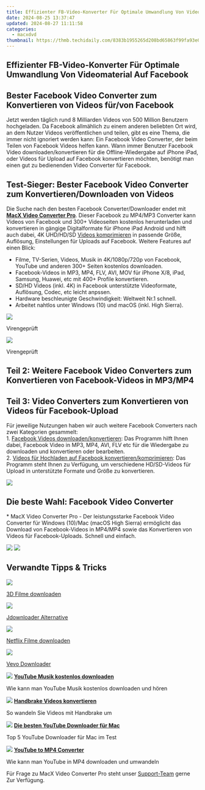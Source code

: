 ```yaml
---
title: Effizienter FB-Video-Konverter Für Optimale Umwandlung Von Videomaterial Auf Facebook
date: 2024-08-25 13:37:47
updated: 2024-08-27 11:11:58
categories:
  - macxdvd
thumbnail: https://thmb.techidaily.com/8383b1955265d208bd65863f99fa93e0506dbf01fc1cf31d37490fb679a3c33d.png
---
```


## Effizienter FB-Video-Konverter Für Optimale Umwandlung Von Videomaterial Auf Facebook

## Bester Facebook Video Converter zum Konvertieren von Videos für/von Facebook

Jetzt werden täglich rund 8 Milliarden Videos von 500 Million Benutzern hochgeladen. Da Facebook allmählich zu einem anderen beliebten Ort wird, an dem Nutzer Videos veröffentlichen und teilen, gibt es eine Thema, die immer nicht ignoriert werden kann: Ein Facebook Video Converter, der beim Teilen von Facebook Videos helfen kann. Wann immer Benutzer Facebook Video downloaden/konvertieren für die Offline-Wiedergabe auf iPhone iPad, oder Videos für Upload auf Facebook konvertieren möchten, benötigt man einen gut zu bedienenden Video Converter für Facebook. 



## Test-Sieger: Bester Facebook Video Converter zum Konvertieren/Downloaden von Videos

Die Suche nach den besten Facebook Converter/Downloader endet mit [**MacX Video Converter Pro**](https://tools.techidaily.com/macxdvd/products/). Dieser Facebook zu MP4/MP3 Converter kann Videos von Facebook und 300+ Videoseiten kostenlos herunterladen und konvertieren in gängige Digitalformate für iPhone iPad Android und hilft auch dabei, 4K UHD/HD/SD [Videos komprimieren](https://tools.techidaily.com/macxdvd/products/) in passende Größe, Auflösung, Einstellungen für Uploads auf Facebook. Weitere Features auf einen Blick:

* Filme, TV-Serien, Videos, Musik in 4K/1080p/720p von Facebook, YouTube und anderen 300+ Seiten kostenlos downloaden.
* Facebook-Videos in MP3, MP4, FLV, AVI, MOV für iPhone X/8, iPad, Samsung, Huawei, etc mit 400+ Profile konvertieren.
* SD/HD Videos (inkl. 4K) in Facebook unterstützte Videoformate, Auflösung, Codec, etc leicht anpssen.
* Hardware beschleunigte Geschwindigkeit: Weltweit Nr.1 schnell.
* Arbeitet nahtlos unter Windows (10) und macOS (inkl. High Sierra).

[![](https://www.macxdvd.com/tutorial-de/howto_image/free_down_win_de_2.png)](https://tools.techidaily.com/macxdvd/products/) 

Virengeprüft

[![](https://www.macxdvd.com/tutorial-de/howto_image/free_down_de_2.png)](https://tools.techidaily.com/macxdvd/products/) 

Virengeprüft



## Teil 2: Weitere Facebook Video Converters zum Konvertieren von Facebook-Videos in MP3/MP4



## Teil 3: Video Converters zum Konvertieren von Videos für Facebook-Upload



Für jeweilige Nutzungen haben wir auch weitere Facebook Converters nach zwei Kategorien gesammelt:  
 1\. [Facebook Videos downloaden/konvertieren](https://tools.techidaily.com/macxdvd/products/): Das Programm hilft Ihnen dabei, Facebook Video in MP3, MP4, AVI, FLV etc für die Wiedergabe zu downloaden und konvertieren oder bearbeiten.  
 2\. [Videos für Hochladen auf Facebook konvertieren/komprimieren](https://tools.techidaily.com/macxdvd/products/): Das Programm steht Ihnen zu Verfügung, um verschiedene HD/SD-Videos für Upload in unterstützte Formate und Größe zu konvertieren. 



![](https://www.macxdvd.com/tutorial-de/howto_image/bluray.png) 

## Die beste Wahl: Facebook Video Converter

\* MacX Video Converter Pro - Der leistungsstarke Facebook Video Converter für Windows (10)/Mac (macOS High Sierra) ermöglicht das Download von Facebook-Videos in MP4/MP4 sowie das Konvertieren von Videos für Facebook-Uploads. Schnell und einfach.  

[![](https://www.macxdvd.com/tutorial-de/howto_image/winx-de.png)](https://tools.techidaily.com/macxdvd/products/) [![](https://www.macxdvd.com/tutorial-de/howto_image/macx-de.png)](https://tools.techidaily.com/macxdvd/products/) 



## Verwandte Tipps & Tricks

![](https://www.macxdvd.com/tutorial-de/howto_image/youtube1.jpg) 

[3D Filme downloaden](https://tools.techidaily.com/macxdvd/products/)

![](https://www.macxdvd.com/tutorial-de/howto_image/youtube2.jpg) 

[Jdownloader Alternative](https://tools.techidaily.com/macxdvd/products/)

![](https://www.macxdvd.com/tutorial-de/howto_image/youtube3.jpg) 

[Netflix Filme downloaden](https://tools.techidaily.com/macxdvd/products/)

![](https://www.macxdvd.com/tutorial-de/howto_image/youtube4.jpg) 

[Vevo Downloader](https://tools.techidaily.com/macxdvd/products/) 

![](https://www.macxdvd.com/tutorial-de/../seoimage/link_icon_blue.png) **[YouTube Musik kostenlos downloaden](https://tools.techidaily.com/macxdvd/products/)** 

Wie kann man YouTube Musik kostenlos downloaden und hören

![](https://www.macxdvd.com/tutorial-de/../seoimage/link_icon_blue.png) **[Handbrake Videos konvertieren](https://tools.techidaily.com/macxdvd/products/)** 

So wandeln Sie Videos mit Handbrake um

![](https://www.macxdvd.com/tutorial-de/../seoimage/link_icon_blue.png) **[Die besten YouTube Downloader für Mac](https://tools.techidaily.com/macxdvd/products/)** 

Top 5 YouTube Downloader für Mac im Test

![](https://www.macxdvd.com/tutorial-de/../seoimage/link_icon_blue.png) **[YouTube to MP4 Converter](https://tools.techidaily.com/macxdvd/products/)** 

Wie kann man YouTube in MP4 downloaden und umwandeln



Für Frage zu MacX Video Converter Pro steht unser [Support-Team](https://tools.techidaily.com/macxdvd/products/) gerne Zur Verfügung.

<ins class="adsbygoogle"
     style="display:block"
     data-ad-format="autorelaxed"
     data-ad-client="ca-pub-7571918770474297"
     data-ad-slot="1223367746"></ins>



<ins class="adsbygoogle"
     style="display:block"
     data-ad-client="ca-pub-7571918770474297"
     data-ad-slot="8358498916"
     data-ad-format="auto"
     data-full-width-responsive="true"></ins>
